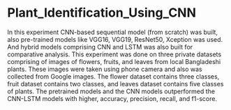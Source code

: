 # Plant_Identification_Using_CNN
In this experiment CNN-based sequential model (from scratch) was built, also pre-trained models like VGG16, VGG19, ResNet50, Xception was used. 
And hybrid models comprising CNN and LSTM was also built for comparative analysis.
This experiment was done on three private datasets comprising of images of flowers, fruits, and leaves from local Bangladeshi plants. These images were taken using phone camera and
also was collected from Google images. The flower dataset contains three classes, fruit dataset contains two classes, and leaves dataset contains five classes of plants.
The pretrained models and the CNN models outperformed the CNN-LSTM models with higher, accuracy, precision, recall, and f1-score.
